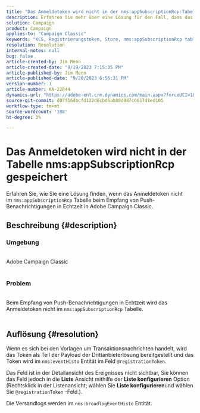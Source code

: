 ```yaml
---
title: "Das Anmeldetoken wird nicht in der nms:appSubscriptionRcp-Tabelle gespeichert"
description: Erfahren Sie mehr über eine Lösung für den Fall, dass das Anmeldetoken beim Empfang von Push-Benachrichtigungen in Echtzeit nicht in der Tabelle nms:appSubscriptionRcp gespeichert wird.
solution: Campaign
product: Campaign
applies-to: "Campaign Classic"
keywords: "KCS, Registrierungstoken, Store, nms:appSubscriptionRcp table, FAQ, ACC, Adobe Campaign Classic, Push-Benachrichtigungen, @registrationToken, nms:eventHisto, Liste konfigurieren, Versandlogs, nms:broadlogEventHisto"
resolution: Resolution
internal-notes: null
bug: false
article-created-by: Jim Menn
article-created-date: "9/19/2023 7:15:35 PM"
article-published-by: Jim Menn
article-published-date: "9/20/2023 6:56:31 PM"
version-number: 1
article-number: KA-22844
dynamics-url: "https://adobe-ent.crm.dynamics.com/main.aspx?forceUCI=1&pagetype=entityrecord&etn=knowledgearticle&id=44bc4ae6-2057-ee11-be6f-6045bd006268"
source-git-commit: d07f164bcfd122d6cbd6ab88d087c6617d1ed105
workflow-type: tm+mt
source-wordcount: '188'
ht-degree: 3%

---
```


# Das Anmeldetoken wird nicht in der Tabelle nms:appSubscriptionRcp gespeichert


Erfahren Sie, wie Sie eine Lösung finden, wenn das Anmeldetoken nicht im `nms:appSubscriptionRcp` Tabelle beim Empfang von Push-Benachrichtigungen in Echtzeit in Adobe Campaign Classic.

## Beschreibung {#description}




### Umgebung


<br>Adobe Campaign Classic<br><br>


### Problem


<br>Beim Empfang von Push-Benachrichtigungen in Echtzeit wird das Anmeldetoken nicht im `nms:appSubscriptionRcp` Tabelle.<br><br>



## Auflösung {#resolution}


Wenn es sich bei den Vorlagen um Transaktionsnachrichten handelt, wird das Token als Teil der Payload der Drittanbieterlösung bereitgestellt und das Token wird im `nms:eventHisto` Entität im Feld `@registrationToken`.

Das Feld ist in der Detailansicht des Ereignisses nicht sichtbar, Sie können das Feld jedoch in die <b>Liste</b> Ansicht mithilfe der <b>Liste konfigurieren</b> Option (Rechtsklick in der Listenansicht; wählen Sie <b>Liste konfigurieren</b>und wählen Sie `@registrationToken` -Feld.).

Die Versandlogs werden im `nms:broadlogEventHisto` Entität.
